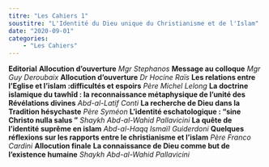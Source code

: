 ```yaml
---
titre: "Les Cahiers 1"
soustitre: "L'Identité du Dieu unique du Christianisme et de l'Islam"
date: "2020-09-01"
categories:
    - "Les Cahiers"
---
```


**Editorial**
**Allocution d’ouverture**
*Mgr Stephanos*
**Message au colloque**
*Mgr Guy Deroubaix*
**Allocution d’ouverture**
*Dr Hocine Raïs*
**Les relations entre l’Eglise et l’islam&nbsp;:difficultés et espoirs**
*Père Michel Lelong*
**La doctrine islamique du tawhîd&nbsp;: la reconnaissance métaphysique de l’unité des Révélations divines**
*Abd-al-Latif Conti*
**La recherche de Dieu dans la Tradition hésychaste**
*Père Syméon*
**L’identité eschatologique&nbsp;: “sine Christo nulla salus&nbsp;”**
*Shaykh Abd-al-Wahid Pallavicini*
**La quête de l’identité suprême en islam**
*Abd-al-Haqq Ismaïl Guiderdoni*
**Quelques réflexions sur les rapports entre le christianisme et l’islam**
*Père Franco Cardini*
**Allocution finale**
**La connaissance de Dieu comme but de l’existence humaine**
*Shaykh Abd-al-Wahid Pallavicini*
